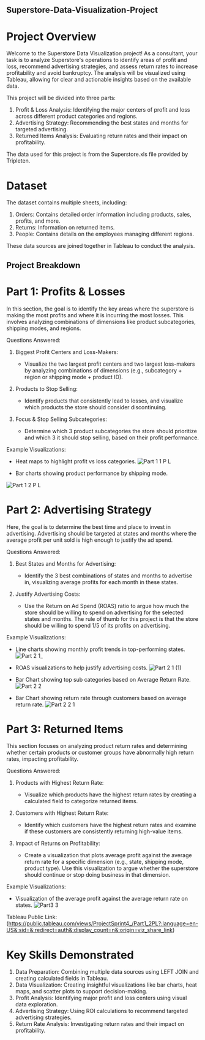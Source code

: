 ## Superstore-Data-Visualization-Project


# Project Overview
  Welcome to the Superstore Data Visualization project! As a consultant, your task is to analyze Superstore's operations to identify areas of profit and loss, recommend advertising strategies, and assess return rates to increase profitability and avoid bankruptcy. The analysis will be visualized using Tableau, allowing for clear and actionable insights based on the available data.

  This project will be divided into three parts:

  1. Profit & Loss Analysis: Identifying the major centers of profit and loss across different product categories and regions.
  2. Advertising Strategy: Recommending the best states and months for targeted advertising.
  3. Returned Items Analysis: Evaluating return rates and their impact on profitability.

The data used for this project is from the Superstore.xls file provided by Tripleten.

# Dataset

The dataset contains multiple sheets, including:

  1. Orders: Contains detailed order information including products, sales, profits, and more.
  2. Returns: Information on returned items.
  3. People: Contains details on the employees managing different regions.

  These data sources are joined together in Tableau to conduct the analysis.

## Project Breakdown
   
   # Part 1: Profits & Losses

   In this section, the goal is to identify the key areas where the superstore is making the most profits and where it is incurring the most losses. This involves analyzing combinations of dimensions like product subcategories, shipping modes, and regions.

Questions Answered:
  
  1. Biggest Profit Centers and Loss-Makers:

     - Visualize the two largest profit centers and two largest loss-makers by analyzing combinations of dimensions (e.g., subcategory + region or shipping mode + product ID).

  2. Products to Stop Selling:

     - Identify products that consistently lead to losses, and visualize which products the store should consider discontinuing.

  3. Focus & Stop Selling Subcategories:

     - Determine which 3 product subcategories the store should prioritize and which 3 it should stop selling, based on their profit performance.

Example Visualizations:
  - Heat maps to highlight profit vs loss categories.
![Part 1 1 P L](https://github.com/user-attachments/assets/5cceb2f1-ff72-48f8-813b-f67271581082)

  - Bar charts showing product performance by shipping mode.

![Part 1 2 P L](https://github.com/user-attachments/assets/b19e1567-f708-47a4-9810-019d9e8dbd38)


# Part 2: Advertising Strategy

Here, the goal is to determine the best time and place to invest in advertising. Advertising should be targeted at states and months where the average profit per unit sold is high enough to justify the ad spend.

Questions Answered:

  1. Best States and Months for Advertising:

     - Identify the 3 best combinations of states and months to advertise in, visualizing average profits for each month in these states.

  2. Justify Advertising Costs:

     - Use the Return on Ad Spend (ROAS) ratio to argue how much the store should be willing to spend on advertising for the selected states and months. The rule of thumb for this project is that the store should be willing to spend 1/5 of its profits on advertising.

Example Visualizations:

  - Line charts showing monthly profit trends in top-performing states.
![Part 2 1_](https://github.com/user-attachments/assets/5d4a2ac8-f37b-427d-8619-9eb5f03cb84c)

  - ROAS visualizations to help justify advertising costs.
![Part 2 1 (1)](https://github.com/user-attachments/assets/4d2e31ed-966a-4ed7-b315-859890df362a)

  - Bar Chart showing top sub categories based on Average Return Rate. 
![Part 2 2](https://github.com/user-attachments/assets/f9303dcd-c87b-4239-bffd-69a51758c722)

  - Bar Chart showing return rate through customers based on average return rate.
![Part 2 2 1](https://github.com/user-attachments/assets/78cec7fb-6147-4960-a6c4-809356427a02)


# Part 3: Returned Items

This section focuses on analyzing product return rates and determining whether certain products or customer groups have abnormally high return rates, impacting profitability.

Questions Answered:

  1. Products with Highest Return Rate:

     - Visualize which products have the highest return rates by creating a calculated field to categorize returned items.

  2. Customers with Highest Return Rate:

     - Identify which customers have the highest return rates and examine if these customers are consistently returning high-value items.

  3. Impact of Returns on Profitability:

     - Create a visualization that plots average profit against the average return rate for a specific dimension (e.g., state, shipping mode, product type). Use this visualization to argue whether the superstore should continue or stop doing business in that dimension.

Example Visualizations:

  - Visualization of the average profit against the average return rate on states. 
![Part3 3](https://github.com/user-attachments/assets/bf521d1e-d1f5-4279-878c-f88699259af7)

Tableau Public Link: (https://public.tableau.com/views/ProjectSprint4_/Part1_2PL?:language=en-US&:sid=&:redirect=auth&:display_count=n&:origin=viz_share_link)






# Key Skills Demonstrated

  1. Data Preparation: Combining multiple data sources using LEFT JOIN and creating calculated fields in Tableau.
  2. Data Visualization: Creating insightful visualizations like bar charts, heat maps, and scatter plots to support decision-making.
  3. Profit Analysis: Identifying major profit and loss centers using visual data exploration.
  4. Advertising Strategy: Using ROI calculations to recommend targeted advertising strategies.
  5. Return Rate Analysis: Investigating return rates and their impact on profitability.
